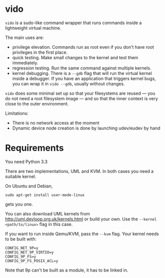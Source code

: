 
# vido

`vido` is a sudo-like command wrapper that runs commands inside
a lightweight virtual machine.

The main uses are:

- privilege elevation.  Commands run as root even if you don't have
root privileges in the first place.
- quick testing.  Make small changes to the kernel and test them immediately.
- regression testing.  Run the same command against multiple kernels.
- kernel debugging.  There is a `--gdb` flag that will run the virtual
kernel inside a debugger.  If you have an application that triggers
kernel bugs, you can wrap it in `vido --gdb`, usually without changes.

`vido` does some minimal set up so that your filesystems are reused
— you do not need a root filesystem image — and so that the inner
context is very close to the outer environment.

Limitations:

- There is no network access at the moment
- Dynamic device node creation is done by launching udev/eudev by hand

# Requirements

You need Python 3.3

There are two implementations, UML and KVM.
In both cases you need a suitable kernel.

On Ubuntu and Debian,

    sudo apt-get install user-mode-linux

gets you one.

You can also download UML kernels from
<http://uml.devloop.org.uk/kernels.html> or build your own.
 Use the `--kernel <path/to/linux>` flag in this case.

If you want to run inside Qemu/KVM, pass the `--kvm` flag.
Your kernel needs to be built with:

    CONFIG_NET_9P=y
    CONFIG_NET_9P_VIRTIO=y
    CONFIG_9P_FS=y
    CONFIG_9P_FS_POSIX_ACL=y

Note that 9p can't be built as a module, it has to be linked in.

